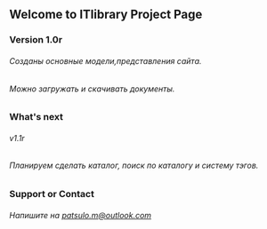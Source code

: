 ## Welcome to ITlibrary Project Page

### Version 1.0r
###### Созданы основные модели,представления сайта.
###### Можно загружать и скачивать документы.

### What's next
###### v1.1r
###### Планируем сделать каталог, поиск по каталогу и систему тэгов.


### Support or Contact
###### Напишите на patsulo.m@outlook.com
